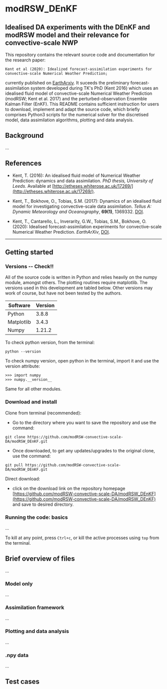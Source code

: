 # modRSW_DEnKF
## Idealised DA experiments with the DEnKF and modRSW model and their relevance for convective-scale NWP

This repository contains the relevant source code and documentation for the research paper: 

```Kent et al (2020): Idealized forecast-assimilation experiments for convective-scale Numerical Weather Prediction;```

currently published on [EarthArxiv](https://eartharxiv.org/repository/view/1921/). It suceeds the preliminary forecast-assimilation system developed during TK's PhD (Kent 2016) which uses an idealised fluid model of convective-scale Numerical Weather Prediction (modRSW; Kent et al. 2017) and the perturbed-observation Ensemble Kalman Filter (EnKF). This README contains sufficient instruction for users to download, implement and adapt the source code, which briefly comprises Python3 scripts for the numerical solver for the discretised model, data assimilation algorithms, plotting and data analysis. 




## Background
...

## References
* Kent, T. (2016): An idealised fluid model of Numerical Weather Prediction: dynamics and data assimilation. *PhD thesis, University of Leeds*. Available at [http://etheses.whiterose.ac.uk/17269/](http://etheses.whiterose.ac.uk/17269/).

* Kent, T., Bokhove, O., Tobias, S.M. (2017): Dynamics of an idealised fluid model for investigating convective-scale data assimilation. *Tellus A: Dynamic Meteorology and Oceanography*, **69(1)**, 1369332. [DOI](https://www.tandfonline.com/doi/full/10.1080/16000870.2017.1369332).

* Kent, T., Cantarello, L., Inverarity, G.W., Tobias, S.M., Bokhove, O. (2020): Idealised forecast-assimilation experiments for convective-scale Numerical Weather Prediction. *EarthArXiv*, [DOI](https://eartharxiv.org/repository/view/1921/). 
----

## Getting started
### Versions -- Check!!
All of the source code is written in Python and relies heavily on the numpy module, amongst others. The plotting routines require matplotlib. The versions used in this development are tabled below. Other versions may work of course, but have not been tested by the authors.

Software      | Version
------------- | -------------
Python  | 3.8.8
Matplotlib  | 3.4.3
Numpy  | 1.21.2

To check python version, from the terminal:
```
python --version
```

To check numpy version, open python in the terminal, import it and use the version attribute:
```
>>> import numpy
>>> numpy.__version__
```
Same for all other modules. 

### Download and install

Clone from terminal (recommended):
* Go to the directory where you want to save the repository and use the command:
```
git clone https://github.com/modRSW-convective-scale-DA/modRSW_DEnKF.git
```
* Once downloaded, to get any updates/upgrades to the original clone, use the command:
```
git pull https://github.com/modRSW-convective-scale-DA/modRSW_DEnKF.git
```

Direct download: 
* click on the download link on the repository homepage [https://github.com/modRSW-convective-scale-DA/modRSW_DEnKF](https://github.com/modRSW-convective-scale-DA/modRSW_DEnKF) and save to desired directory.

### Running the code: basics
...

To kill at any point, press ```Ctrl+c```, or kill the active processes using ```top``` from the terminal.


## Brief overview of files

...

### Model only

...

### Assimilation framework

...

### Plotting and data analysis

...

### .npy data

...

## Test cases


